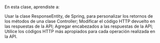 En esta clase, aprendiste a:

Usar la clase ResponseEntity, de Spring, para personalizar los retornos de los métodos de una clase Controller;
Modificar el código HTTP devuelto en las respuestas de la API;
Agregar encabezados a las respuestas de la API;
Utilice los códigos HTTP más apropiados para cada operación realizada en la API.